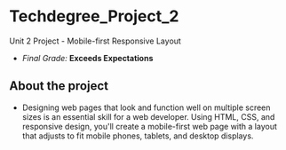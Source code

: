 # Techdegree_Project_2
 Unit 2 Project - Mobile-first Responsive Layout
- *Final Grade:* **Exceeds Expectations**

## About the project
- Designing web pages that look and function well on multiple screen sizes is an essential skill for a web developer. Using HTML, CSS, and responsive design, you'll create a mobile-first web page with a layout that adjusts to fit mobile phones, tablets, and desktop displays.
